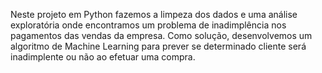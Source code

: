 Neste projeto em Python fazemos a limpeza dos dados e uma análise exploratória onde encontramos um problema de inadimplência nos pagamentos das vendas da empresa. Como solução, desenvolvemos um algoritmo de Machine Learning para prever se determinado cliente será inadimplente ou não ao efetuar uma compra.
